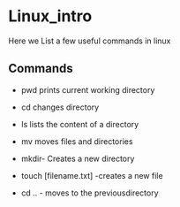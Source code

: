 # Linux_intro

Here we List a few useful commands in linux

## Commands

* pwd prints current working directory

* cd changes directory

* ls lists the content of a directory

* mv moves files and directories

* mkdir- Creates a new directory

* touch [filename.txt] -creates a new file

* cd .. - moves to the previousdirectory


